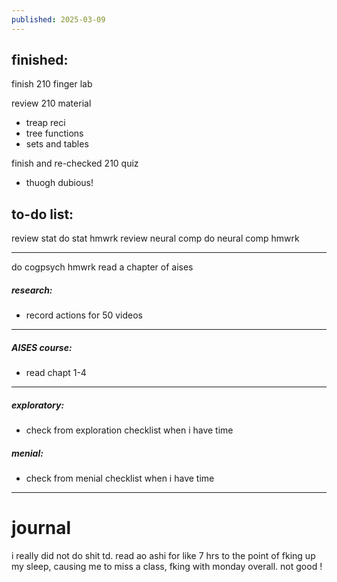 ```yaml
---
published: 2025-03-09
---
```

## finished:

finish 210 finger lab

review 210 material
- treap reci
- tree functions
- sets and tables

finish and re-checked 210 quiz 
- thuogh dubious!
## to-do list:

review stat
do stat hmwrk
review neural comp
do neural comp hmwrk

----

do cogpsych hmwrk
read a chapter of aises
##### research:
- record actions for 50 videos 

----
##### AISES course:
- read chapt 1-4

----
##### exploratory:
- check from exploration checklist when i have time
##### menial:
- check from menial checklist when i have time

---
# journal

i really did not do shit td. read ao ashi for like 7 hrs to the point of fking up my sleep, causing me to miss a class, fking with monday overall. not good ! 
